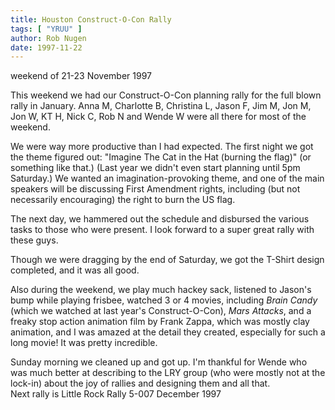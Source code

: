 ```yaml
---
title: Houston Construct-O-Con Rally
tags: [ "YRUU" ]
author: Rob Nugen
date: 1997-11-22
---
```


<p class=date>weekend of 21-23 November 1997</p>

<p>
This weekend we had our Construct-O-Con planning rally for the 
full blown rally in January.  
Anna M, Charlotte B, Christina L, Jason F, Jim M, Jon M, Jon W, KT H, Nick C, Rob N and Wende W were all there for most of the weekend.
<p>
We were way more productive than I had expected. The first night we got the theme figured out: "Imagine The Cat in the Hat (burning the flag)"  (or something like that.) (Last year we didn't even start planning until 5pm Saturday.) We wanted an imagination-provoking theme, and one of the main speakers will be discussing First Amendment rights, including (but not necessarily encouraging) the right to burn the US flag.
<p>
The next day, we hammered out the schedule and disbursed the various tasks to those who were present.  I look forward to a super great rally with these guys.
<p>
Though we were dragging by the end of Saturday, we got the T-Shirt design completed, and it was all good.
<p>
Also during the weekend, we play much hackey sack, listened to Jason's bump while playing frisbee, watched 3 or 4 movies, including <em>Brain Candy</em> (which we watched at last year's Construct-O-Con), <em>Mars Attacks</em>, and a freaky stop action animation film by Frank Zappa, which was mostly clay animation, and I was amazed at the detail they created, especially for such a long movie!  It was pretty incredible.
<p>
Sunday morning we cleaned up and got up.  I'm thankful for Wende who was much better at describing to the LRY group (who were mostly not at the lock-in) about the joy of rallies and designing them and all that.<br>
Next rally is Little Rock Rally 5-007 December 1997

<p>

